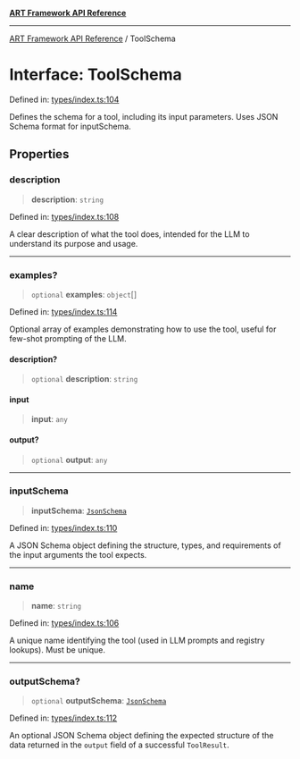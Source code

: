 [**ART Framework API Reference**](../README.md)

***

[ART Framework API Reference](../README.md) / ToolSchema

# Interface: ToolSchema

Defined in: [types/index.ts:104](https://github.com/hashangit/ART/blob/f4539b852e546bb06f1cc8c56173d3ccfb0ad7fa/src/types/index.ts#L104)

Defines the schema for a tool, including its input parameters.
Uses JSON Schema format for inputSchema.

## Properties

### description

> **description**: `string`

Defined in: [types/index.ts:108](https://github.com/hashangit/ART/blob/f4539b852e546bb06f1cc8c56173d3ccfb0ad7fa/src/types/index.ts#L108)

A clear description of what the tool does, intended for the LLM to understand its purpose and usage.

***

### examples?

> `optional` **examples**: `object`[]

Defined in: [types/index.ts:114](https://github.com/hashangit/ART/blob/f4539b852e546bb06f1cc8c56173d3ccfb0ad7fa/src/types/index.ts#L114)

Optional array of examples demonstrating how to use the tool, useful for few-shot prompting of the LLM.

#### description?

> `optional` **description**: `string`

#### input

> **input**: `any`

#### output?

> `optional` **output**: `any`

***

### inputSchema

> **inputSchema**: [`JsonSchema`](../type-aliases/JsonSchema.md)

Defined in: [types/index.ts:110](https://github.com/hashangit/ART/blob/f4539b852e546bb06f1cc8c56173d3ccfb0ad7fa/src/types/index.ts#L110)

A JSON Schema object defining the structure, types, and requirements of the input arguments the tool expects.

***

### name

> **name**: `string`

Defined in: [types/index.ts:106](https://github.com/hashangit/ART/blob/f4539b852e546bb06f1cc8c56173d3ccfb0ad7fa/src/types/index.ts#L106)

A unique name identifying the tool (used in LLM prompts and registry lookups). Must be unique.

***

### outputSchema?

> `optional` **outputSchema**: [`JsonSchema`](../type-aliases/JsonSchema.md)

Defined in: [types/index.ts:112](https://github.com/hashangit/ART/blob/f4539b852e546bb06f1cc8c56173d3ccfb0ad7fa/src/types/index.ts#L112)

An optional JSON Schema object defining the expected structure of the data returned in the `output` field of a successful `ToolResult`.
